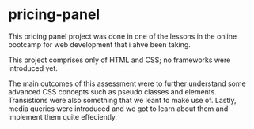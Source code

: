 # pricing-panel

This pricing panel project was done in one of the lessons in the online bootcamp for web development that i ahve been taking.

This project comprises only of HTML and CSS; no frameworks were introduced yet.

The main outcomes of this assessment were to further understand some advanced CSS concepts such as pseudo classes and elements. Transistions were also something that we leant to make use of. Lastly, media queries were introduced and we got to learn about them and implement them quite effeciently.
